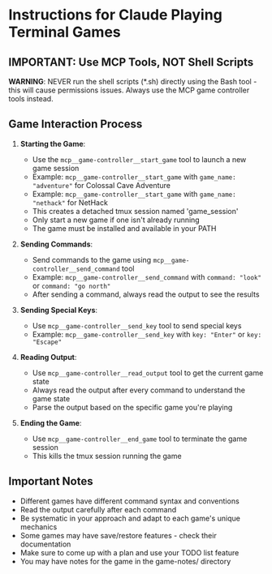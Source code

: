 # Instructions for Claude Playing Terminal Games

## IMPORTANT: Use MCP Tools, NOT Shell Scripts

**WARNING**: NEVER run the shell scripts (*.sh) directly using the Bash tool - this will cause permissions issues. Always use the MCP game controller tools instead.

## Game Interaction Process

1. **Starting the Game**:
   - Use the `mcp__game-controller__start_game` tool to launch a new game session
   - Example: `mcp__game-controller__start_game` with `game_name: "adventure"` for Colossal Cave Adventure
   - Example: `mcp__game-controller__start_game` with `game_name: "nethack"` for NetHack
   - This creates a detached tmux session named 'game_session'
   - Only start a new game if one isn't already running
   - The game must be installed and available in your PATH

2. **Sending Commands**:
   - Send commands to the game using `mcp__game-controller__send_command` tool
   - Example: `mcp__game-controller__send_command` with `command: "look"` or `command: "go north"`
   - After sending a command, always read the output to see the results

3. **Sending Special Keys**:
   - Use `mcp__game-controller__send_key` tool to send special keys
   - Example: `mcp__game-controller__send_key` with `key: "Enter"` or `key: "Escape"`

4. **Reading Output**:
   - Use `mcp__game-controller__read_output` tool to get the current game state
   - Always read the output after every command to understand the game state
   - Parse the output based on the specific game you're playing

5. **Ending the Game**:
   - Use `mcp__game-controller__end_game` tool to terminate the game session
   - This kills the tmux session running the game

## Important Notes

- Different games have different command syntax and conventions
- Read the output carefully after each command
- Be systematic in your approach and adapt to each game's unique mechanics
- Some games may have save/restore features - check their documentation
- Make sure to come up with a plan and use your TODO list feature
- You may have notes for the game in the game-notes/ directory
